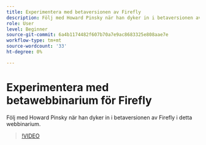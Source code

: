 ```yaml
---
title: Experimentera med betaversionen av Firefly
description: Följ med Howard Pinsky när han dyker in i betaversionen av Firefly
role: User
level: Beginner
source-git-commit: 6a4b1174482f607b70a7e9ac8683325e808aae7e
workflow-type: tm+mt
source-wordcount: '33'
ht-degree: 0%

---
```


# Experimentera med betawebbinarium för Firefly

Följ med Howard Pinsky när han dyker in i betaversionen av Firefly i detta webbinarium.

>[!VIDEO](https://video.tv.adobe.com/v/3420252?quality=12&learn=on&hidetitle=true)
